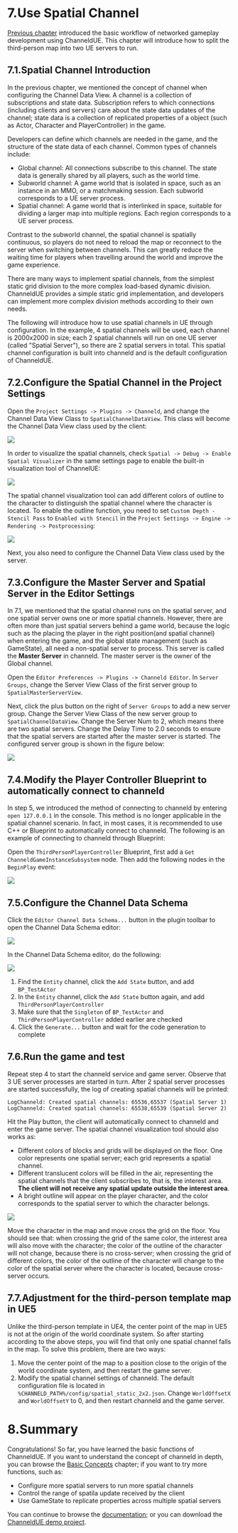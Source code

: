 # 7.Use Spatial Channel
[Previous chapter](add-replication.md) introduced the basic workflow of networked gameplay development using ChanneldUE. This chapter will introduce how to split the third-person map into two UE servers to run.

## 7.1.Spatial Channel Introduction
In the previous chapter, we mentioned the concept of channel when configuring the Channel Data View. A channel is a collection of subscriptions and state data. Subscription refers to which connections (including clients and servers) care about the state data updates of the channel; state data is a collection of replicated properties of a object (such as Actor, Character and PlayerController) in the game.

Developers can define which channels are needed in the game, and the structure of the state data of each channel. Common types of channels include:
- Global channel: All connections subscribe to this channel. The state data is generally shared by all players, such as the world time.
- Subworld channel: A game world that is isolated in space, such as an instance in an MMO, or a matchmaking session. Each subworld corresponds to a UE server process.
- Spatial channel: A game world that is interlinked in space, suitable for dividing a larger map into multiple regions. Each region corresponds to a UE server process.

Contrast to the subworld channel, the spatial channel is spatially continuous, so players do not need to reload the map or reconnect to the server when switching between channels. This can greatly reduce the waiting time for players when travelling around the world and improve the game experience.

There are many ways to implement spatial channels, from the simplest static grid division to the more complex load-based dynamic division. ChanneldUE provides a simple static grid implementation, and developers can implement more complex division methods according to their own needs.

The following will introduce how to use spatial channels in UE through configuration. In the example, 4 spatial channels will be used, each channel is 2000x2000 in size; each 2 spatial channels will run on one UE server (called "Spatial Server"), so there are 2 spatial servers in total. This spatial channel configuration is built into channeld and is the default configuration of ChanneldUE.

## 7.2.Configure the Spatial Channel in the Project Settings
Open the `Project Settings -> Plugins -> Channeld`, and change the Channel Data View Class to `SpatialChannelDataView`. This class will become the Channel Data View class used by the client:

![](images/settings_view_spatial.png)

In order to visualize the spatial channels, check `Spatial -> Debug -> Enable Spatial Visualizer` in the same settings page to enable the built-in visualization tool of ChannelUE:

![](images/settings_spatial_visualizer.png)

The spatial channel visualization tool can add different colors of outline to the character to distinguish the spatial channel where the character is located. To enable the outline function, you need to set `Custom Depth - Stencil Pass` to `Enabled with Stencil` in the `Project Settings -> Engine -> Rendering -> Postprocessing`:

![](images/settings_stencil.png)

Next, you also need to configure the Channel Data View class used by the server.

## 7.3.Configure the Master Server and Spatial Server in the Editor Settings
In 7.1, we mentioned that the spatial channel runs on the spatial server, and one spatial server owns one or more spatial channels. However, there are often more than just spatial servers behind a game world, because the logic such as the placing the player in the right position(and spatial channel) when entering the game, and the global state management (such as GameState), all need a non-spatial server to process. This server is called the **Master Server** in channeld. The master server is the owner of the Global channel.

Open the `Editor Preferences -> Plugins -> Channeld Editor`. In `Server Groups`, change the Server View Class of the first server group to `SpatialMasterServerView`.

Next, click the plus button on the right of `Server Groups` to add a new server group. Change the Server View Class of the new server group to `SpatialChannelDataView`. Change the Server Num to 2, which means there are two spatial servers. Change the Delay Time to 2.0 seconds to ensure that the spatial servers are started after the master server is started. The configured server group is shown in the figure below:

![](images/settings_server_groups_spatial.png)

## 7.4.Modify the Player Controller Blueprint to automatically connect to channeld
In step 5, we introduced the method of connecting to channeld by entering `open 127.0.0.1` in the console. This method is no longer applicable in the spatial channel scenario. In fact, in most cases, it is recommended to use C++ or Blueprint to automatically connect to channeld. The following is an example of connecting to channeld through Blueprint:

Open the `ThirdPersonPlayerController` Blueprint, first add a `Get ChanneldGameInstanceSubsystem` node. Then add the following nodes in the `BeginPlay` event:

![](images/player_controller_connect.png)

## 7.5.Configure the Channel Data Schema
Click the `Editor Channel Data Schema...` button in the plugin toolbar to open the Channel Data Schema editor:

![](images/open_channel_data_schema_editor.png)

In the Channel Data Schema editor, do the following:

![](images/add_spatial_demo_channel_data_state.png)

1. Find the `Entity` channel, click the `Add State` button, and add `BP_TestActor`
2. In the `Entity` channel, click the `Add State` button again, and add `ThirdPersonPlayerController`
3. Make sure that the `Singleton` of `BP_TestActor` and `ThirdPersonPlayerController` added earlier are checked
4. Click the `Generate...` button and wait for the code generation to complete

## 7.6.Run the game and test
Repeat step 4 to start the channeld service and game server. Observe that 3 UE server processes are started in turn. After 2 spatial server processes are started successfully, the log of creating spatial channels will be printed:

```log
LogChanneld: Created spatial channels: 65536,65537 (Spatial Server 1)
LogChanneld: Created spatial channels: 65538,65539 (Spatial Server 2)
```

Hit the Play button, the client will automatically connect to channeld and enter the game server. The spatial channel visualization tool should also works as:
- Different colors of blocks and grids will be displayed on the floor. One color represents one spatial server; each grid represents a spatial channel.
- Different translucent colors will be filled in the air, representing the spatial channels that the client subscribes to, that is, the interest area. **The client will not receive any spatial update outside the interest area**.
- A bright outline will appear on the player character, and the color corresponds to the spatial server to which the character belongs.

![](images/spatial.gif)

Move the character in the map and move cross the grid on the floor. You should see that: when crossing the grid of the same color, the interest area will also move with the character; the color of the outline of the character will not change, because there is no cross-server; when crossing the grid of different colors, the color of the outline of the character will change to the color of the spatial server where the character is located, because cross-server occurs.

## 7.7.Adjustment for the third-person template map in UE5
Unlike the third-person template in UE4, the center point of the map in UE5 is not at the origin of the world coordinate system. So after starting according to the above steps, you will find that only one spatial channel falls in the map. To solve this problem, there are two ways:
1. Move the center point of the map to a position close to the origin of the world coordinate system, and then restart the game server.
2. Modify the spatial channel settings of channeld. The default configuration file is located in `%CHANNELD_PATH%/config/spatial_static_2x2.json`. Change `WorldOffsetX` and `WorldOffsetY` to 0, and then restart channeld and the game server.

# 8.Summary
Congratulations! So far, you have learned the basic functions of ChanneldUE. If you want to understand the concept of channeld in depth, you can browse the [Basic Concepts](basic-concepts.md) chapter; if you want to try more functions, such as:
- Configure more spatial servers to run more spatial channels
- Control the range of spatila update received by the client
- Use GameState to replicate properties across multiple spatial servers

You can continue to browse the [documentation](README.md); or you can download the [ChanneldUE demo project](https://github.com/metaworking/channeld-ue-demos).

